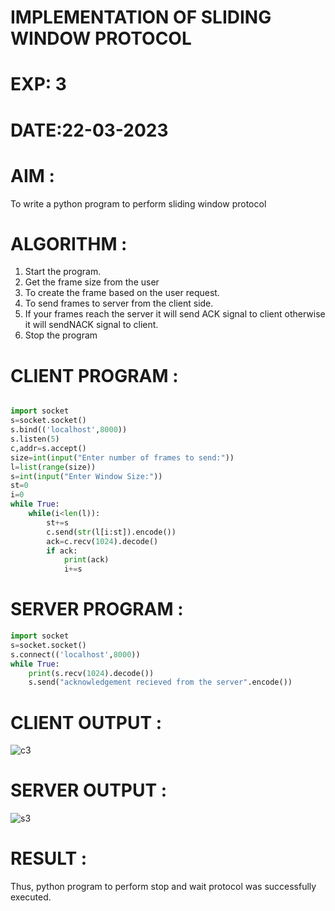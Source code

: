 # IMPLEMENTATION OF SLIDING WINDOW PROTOCOL

# EXP: 3

# DATE:22-03-2023

# AIM :

To write a python program to perform sliding window protocol

# ALGORITHM :
1. Start the program.
2. Get the frame size from the user
3. To create the frame based on the user request.
4. To send frames to server from the client side.
5. If your frames reach the server it will send ACK signal to client otherwise it will sendNACK signal to client.
6. Stop the program

# CLIENT PROGRAM :
```PYTHON 3 

import socket
s=socket.socket()
s.bind(('localhost',8000))
s.listen(5)
c,addr=s.accept()
size=int(input("Enter number of frames to send:"))
l=list(range(size))
s=int(input("Enter Window Size:"))
st=0
i=0
while True:
	while(i<len(l)):
		st+=s
		c.send(str(l[i:st]).encode())
		ack=c.recv(1024).decode()
		if ack:
			print(ack)
			i+=s

```
# SERVER PROGRAM :
```PYTHON 3
import socket
s=socket.socket()
s.connect(('localhost',8000))
while True:
	print(s.recv(1024).decode())
	s.send("acknowledgement recieved from the server".encode())
```


# CLIENT OUTPUT :

![c3](https://github.com/kaushik2022/EX-3/assets/129837020/8bd5e18b-4707-4acd-9c60-f4b03b03a028)


# SERVER OUTPUT :

![s3](https://github.com/kaushik2022/EX-3/assets/129837020/ddd4c932-2612-4dd0-9df7-7b63f2b0c1bb)



# RESULT :
Thus, python program to perform stop and wait protocol was successfully executed.

